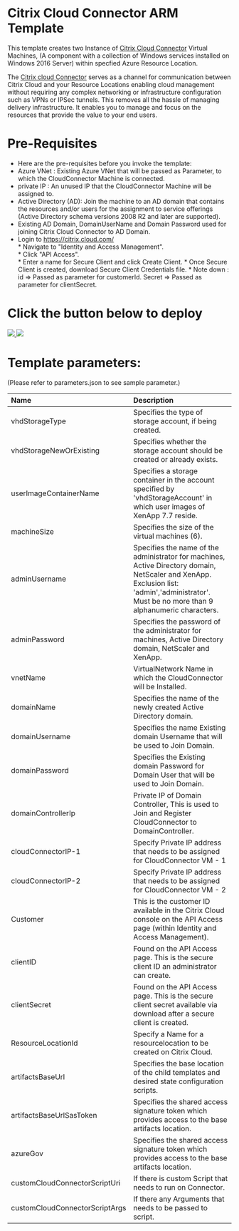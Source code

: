 # Citrix Cloud Connector ARM Template

This template creates two Instance of [Citrix Cloud Connector](https://docs.citrix.com/en-us/citrix-cloud/citrix-cloud-connector.html) Virtual Machines, (A component with a collection of Windows services installed on Windows 2016 Server) within specfied Azure Resource Location.

The [Citrix cloud Connector](https://docs.citrix.com/en-us/citrix-cloud/citrix-cloud-connector.html) serves as a channel for communication between Citrix Cloud and your Resource Locations enabling cloud management without requiring any complex networking or infrastructure configuration such as VPNs or IPSec tunnels. This removes all the hassle of managing delivery infrastructure. It enables you to manage and focus on the resources that provide the value to your end users.

# Pre-Requisites

* Here are the pre-requisites before you invoke the template:
* Azure VNet	: Existing Azure VNet that will be passed as Parameter, to which the CloudConnector Machine is connected.
* private IP	: An unused IP that the CloudConnector Machine will be assigned to.
* Active Directory (AD): Join the machine to an AD domain that contains the resources and/or users for the assignment to service offerings (Active Directory schema versions 2008 R2 and later are supported).
* Existing AD Domain, DomainUserName and Domain Password used for joining Citrix Cloud Connector to AD Domain.
* Login to https://citrix.cloud.com/  
		*  Navigate to "Identity and Access Management".  		
		*  Click "API Access".		
		*  Enter a name for Secure Client and click Create Client.
		*  Once Secure Client is created, download Secure Client Credentials file.
		*  Note down :
                	id	=>	Passed as parameter for customerId.
               		Secret	=>	Passed as parameter for clientSecret.




# Click the button below to deploy

<a href="https://portal.azure.com/#create/Microsoft.Template/uri/https%3A%2F%2Fraw.githubusercontent.com%2Fcitrix%2FCitrixCloudConnector-Deployment-Arm-Templates%2Fmaster%2FmainTemplate.json" target="_blank">
    <img src="http://azuredeploy.net/deploybutton.png"/>
</a>

<a href="http://armviz.io/#/?load=https%3A%2F%2Fraw.githubusercontent.com%2Fcitrix%2FCitrixCloudConnector-Deployment-Arm-Templates%2Fmaster%2FmainTemplate.json" target="_blank">
    <img src="http://armviz.io/visualizebutton.png"/>
</a>

# Template parameters:

(Please refer to parameters.json to see sample parameter.)

| Name   | Description    |
|:--- |:---|
| vhdStorageType | Specifies the type of storage account, if being created. | 
| vhdStorageNewOrExisting | Specifies whether the storage account should be created or already exists. | 
| userImageContainerName | Specifies a storage container in the account specified by 'vhdStorageAccount' in which user images of XenApp 7.7 reside. | 
| machineSize | Specifies the size of the virtual machines (6). | 
| adminUsername | Specifies the name of the administrator for machines, Active Directory domain, NetScaler and XenApp. Exclusion list: 'admin','administrator'. Must be no more than 9 alphanumeric characters. | 
| adminPassword	| Specifies the password of the administrator for machines, Active Directory domain, NetScaler and XenApp. | 
| vnetName	|	VirtualNetwork Name in which the CloudConnector will be Installed.	|
| domainName | Specifies the name of the newly created Active Directory domain. | 
| domainUsername | Specifies the name Existing domain Username that will be used to Join Domain. | 
| domainPassword | Specifies the Existing domain Password for Domain User that will be used to Join Domain. | 
| domainControllerIp |	Private IP of Domain Controller, This is used to Join and Register CloudConnector to DomainController. |
| cloudConnectorIP-1 | Specify Private IP address that needs to be assigned for CloudConnector VM - 1 |
| cloudConnectorIP-2 | Specify Private IP address that needs to be assigned for CloudConnector VM - 2 |
| Customer | This is the customer ID available in the Citrix Cloud console on the API Access page (within Identity and Access Management). |
| clientID | Found on the API Access page. This is the secure client ID an administrator can create.|
| clientSecret | Found on the API Access page. This is the secure client secret available via download after a secure client is created. |
| ResourceLocationId | Specify a Name for a resourcelocation to be created on Citrix Cloud. |
| artifactsBaseUrl	| Specifies the base location of the child templates and desired state configuration scripts. |
| artifactsBaseUrlSasToken	|	Specifies the shared access signature token which provides access to the base artifacts location. |
| azureGov	| Specifies the shared access signature token which provides access to the base artifacts location. |
| customCloudConnectorScriptUri |	If there is custom Script that needs to run on Connector. |
| customCloudConnectorScriptArgs | If there any Arguments that needs to be passed to script. |
